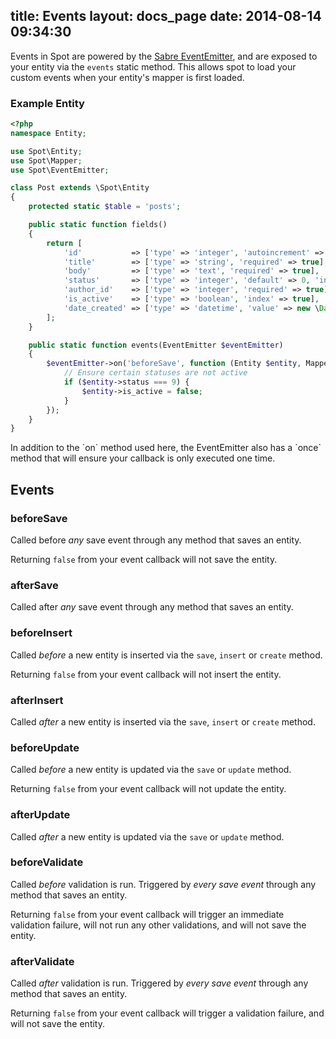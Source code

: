 title: Events
layout: docs_page
date: 2014-08-14 09:34:30
---

Events in Spot are powered by the [Sabre
EventEmitter](https://github.com/fruux/sabre-event), and are exposed to your
entity via the `events` static method. This allows spot to load your custom
events when your entity's mapper is first loaded.


### Example Entity
```php
<?php
namespace Entity;

use Spot\Entity;
use Spot\Mapper;
use Spot\EventEmitter;

class Post extends \Spot\Entity
{
    protected static $table = 'posts';

    public static function fields()
    {
        return [
            'id'           => ['type' => 'integer', 'autoincrement' => true, 'primary' => true],
            'title'        => ['type' => 'string', 'required' => true],
            'body'         => ['type' => 'text', 'required' => true],
            'status'       => ['type' => 'integer', 'default' => 0, 'index' => true],
            'author_id'    => ['type' => 'integer', 'required' => true],
            'is_active'    => ['type' => 'boolean', 'index' => true],
            'date_created' => ['type' => 'datetime', 'value' => new \DateTime()]
        ];
    }

    public static function events(EventEmitter $eventEmitter)
    {
        $eventEmitter->on('beforeSave', function (Entity $entity, Mapper $mapper) {
            // Ensure certain statuses are not active
            if ($entity->status === 9) {
                $entity->is_active = false;
            }
        });
    }
}
```

<div class="callout info">
  In addition to the `on` method used here, the EventEmitter also has a `once`
  method that will ensure your callback is only executed one time.
</div>

## Events

### beforeSave
Called before _any_ save event through any method that saves an entity.

Returning `false` from your event callback will not save the entity.

### afterSave
Called after _any_ save event through any method that saves an entity.

### beforeInsert
Called _before_ a new entity is inserted via the `save`, `insert` or `create`
method.

Returning `false` from your event callback will not insert the entity.

### afterInsert
Called _after_ a new entity is inserted via the `save`, `insert` or `create` method.

### beforeUpdate
Called _before_ a new entity is updated via the `save` or `update` method.

Returning `false` from your event callback will not update the entity.

### afterUpdate
Called _after_ a new entity is updated via the `save` or `update` method.

### beforeValidate
Called _before_ validation is run. Triggered by _every save event_ through any
method that saves an entity.

Returning `false` from your event callback will trigger an immediate validation
failure, will not run any other validations, and will not save the entity.

### afterValidate
Called _after_ validation is run. Triggered by _every save event_ through any
method that saves an entity.

Returning `false` from your event callback will trigger a validation failure,
and will not save the entity.

